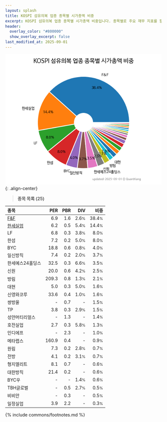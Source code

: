 ```yaml
---
layout: splash
title: KOSPI 섬유의복 업종 종목별 시가총액 비중
excerpt: KOSPI 섬유의복 업종 종목별 시가총액 비중입니다. 종목별로 주요 재무 지표를 함께 표시합니다.
header:
  overlay_color: "#800000"
  show_overlay_excerpt: false
last_modified_at: 2025-09-01
---
```



![KOSPI 섬유의복 업종 종목별 시가총액 비중](/stats/sector/images/kospi_업종_섬유의복_종목.png){: .align-center}


> **종목 목록 (25)**<a id="list"></a>

| **종목** | **PER** | **PBR** | **DIV** | **비중** |
| :------- | ------: | ------: | ------: | -------: |
| [F&F](/383220/) | 6.9 | 1.6 | 2.6<small>%</small> | 38.4<small>%</small> |
| [한세실업](/105630/) | 6.2 | 0.5 | 5.4<small>%</small> | 14.4<small>%</small> |
| LF | 6.8 | 0.3 | 3.8<small>%</small> | 8.0<small>%</small> |
| 한섬 | 7.2 | 0.2 | 5.0<small>%</small> | 8.0<small>%</small> |
| BYC | 18.8 | 0.6 | 0.8<small>%</small> | 4.0<small>%</small> |
| 일신방직 | 7.4 | 0.2 | 2.0<small>%</small> | 3.7<small>%</small> |
| 한세예스24홀딩스 | 32.5 | 0.3 | 6.6<small>%</small> | 3.5<small>%</small> |
| 신원 | 20.0 | 0.6 | 4.2<small>%</small> | 2.5<small>%</small> |
| 방림 | 209.3 | 0.8 | 1.3<small>%</small> | 2.1<small>%</small> |
| 대현 | 5.0 | 0.3 | 5.0<small>%</small> | 1.6<small>%</small> |
| 신영와코루 | 33.6 | 0.4 | 1.0<small>%</small> | 1.6<small>%</small> |
| 쌍방울 | - | 0.7 | - | 1.5<small>%</small> |
| TP | 3.8 | 0.3 | 2.9<small>%</small> | 1.5<small>%</small> |
| 성안머티리얼스 | - | 1.3 | - | 1.4<small>%</small> |
| 호전실업 | 2.7 | 0.3 | 5.8<small>%</small> | 1.3<small>%</small> |
| 인디에프 | - | 2.3 | - | 1.0<small>%</small> |
| 메타랩스 | 160.9 | 0.4 | - | 0.9<small>%</small> |
| 원림 | 7.3 | 0.2 | 2.8<small>%</small> | 0.7<small>%</small> |
| 전방 | 4.1 | 0.2 | 3.1<small>%</small> | 0.7<small>%</small> |
| 형지엘리트 | 8.1 | 0.7 | - | 0.6<small>%</small> |
| 대한방직 | 21.4 | 0.2 | - | 0.6<small>%</small> |
| BYC우 | - | - | 1.4<small>%</small> | 0.6<small>%</small> |
| TBH글로벌 | - | 0.5 | 2.7<small>%</small> | 0.5<small>%</small> |
| 비비안 | - | 0.3 | - | 0.5<small>%</small> |
| 일정실업 | 3.9 | 2.2 | - | 0.3<small>%</small> |

{% include commons/footnotes.md %}